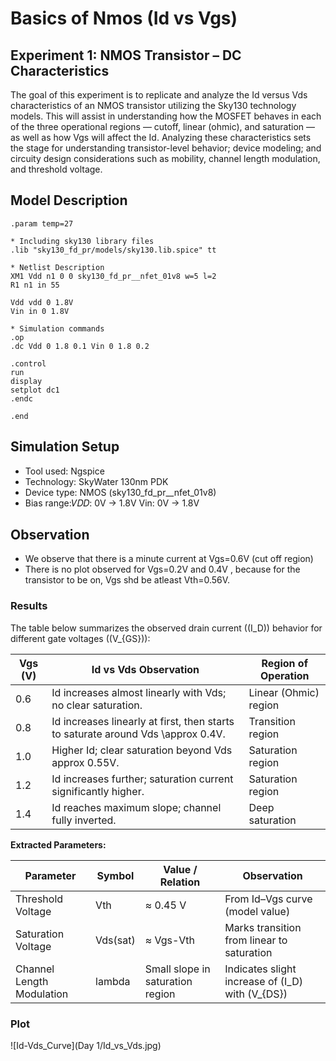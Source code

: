 # Basics of Nmos (Id vs Vgs)
## Experiment 1: NMOS Transistor – DC Characteristics
The goal of this experiment is to replicate and analyze the Id versus Vds characteristics of an NMOS transistor utilizing the Sky130 technology models. This will assist in understanding how the MOSFET behaves in each of the three operational regions — cutoff, linear (ohmic), and saturation — as well as how Vgs will affect the Id. Analyzing these characteristics sets the stage for understanding transistor-level behavior; device modeling; and circuity design considerations such as mobility, channel length modulation, and threshold voltage.

## Model Description
```spice
.param temp=27

* Including sky130 library files
.lib "sky130_fd_pr/models/sky130.lib.spice" tt

* Netlist Description
XM1 Vdd n1 0 0 sky130_fd_pr__nfet_01v8 w=5 l=2
R1 n1 in 55

Vdd vdd 0 1.8V
Vin in 0 1.8V

* Simulation commands
.op
.dc Vdd 0 1.8 0.1 Vin 0 1.8 0.2

.control
run
display
setplot dc1
.endc

.end
```
## Simulation Setup
- Tool used: Ngspice
- Technology: SkyWater 130nm PDK
- Device type: NMOS (sky130_fd_pr__nfet_01v8)
- Bias range:𝑉𝐷𝐷: 0V → 1.8V
             Vin: 0V → 1.8V
## Observation
- We observe that there is a minute current at Vgs=0.6V (cut off region)
- There is no plot observed for Vgs=0.2V and 0.4V , because for the transistor to be on, Vgs shd be atleast Vth=0.56V.

### Results

The table below summarizes the observed drain current (\(I_D\)) behavior for different gate voltages (\(V_{GS}\)):

| Vgs (V) | Id vs Vds Observation | Region of Operation |
|----------------|----------------------------------|------------------|
| 0.6            | Id increases almost linearly with Vds; no clear saturation. | Linear (Ohmic) region |
| 0.8            | Id increases linearly at first, then starts to saturate around Vds \approx 0.4V. | Transition region |
| 1.0            | Higher Id; clear saturation beyond Vds approx 0.55V. | Saturation region |
| 1.2            | Id increases further; saturation current significantly higher. | Saturation region |
| 1.4            | Id reaches maximum slope; channel fully inverted. | Deep saturation |

**Extracted Parameters:**

| Parameter              | Symbol        | Value / Relation             | Observation |
|------------------------|---------------|-----------------------------|-------------|
| Threshold Voltage       | Vth    | ≈ 0.45 V                   | From Id–Vgs curve (model value) |
| Saturation Voltage      | Vds(sat)| ≈ Vgs-Vth      | Marks transition from linear to saturation |
| Channel Length Modulation | lambda  | Small slope in saturation region | Indicates slight increase of \(I_D\) with \(V_{DS}\) |

### Plot
![Id-Vds_Curve](Day 1/Id_vs_Vds.jpg)
